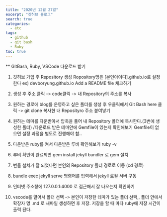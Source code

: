 ```yaml
---
title: "2020년 12월 27일"
excerpt: "깃허브 블로그"
search: true
categories: 
  - etc
tags: 
  - github
  - git bash
  - Ruby
toc: true
---
```


** GitBash, Ruby, VSCode 다운로드 받기

1. 깃허브 가입 후 Repository 생성
    Ropository명은  [본인아이디].github.io로 설정한다
    ex) devboryung.github.io
    Add a README file 체크하기

2. 생성 후 주소 클릭 ->  code클릭 ->  내 Repository의 주소를 복사

3. 원하는 경로에 blog를 운영하고 싶은 폴더를 생성 후 우클릭해서 Git Bash here  클릭 -> git clone 복사한 내 Reposityro 주소 붙여넣기

4. 원하는 테마를 다운받아서 압축을 풀어  내 Repository 폴더에 복사한다.(3번에 생성한 폴더)
 /다운로드 받은 테마안에 Gemfile이 있는지 확인해보기
 Gemfile이 없으면 설정 과정을 별도로 진행해야 함..

5. 다운받은 ruby를 켜서 다운받은 루비 확인해보기 ruby -v

6. 루비 확인이 완료되면 gem install jekyll bundler 로 gem 설치

7. 번들 설치가 잘 되었다면 본인의 Repository 폴더 경로로 이동 (cd 경로)

8.  bundle exec jekyll serve 명령어를 입력해서 jekyll 로컬 서버 구동

9. 인터넷 주소창에 127.0.0.1:4000 로 접근해서 잘 나오는지 확인하기

10. vscode를 열어서 폴더 선택 -> 본인이 저장한 테마가 있는 폴더 선택,,  폴더 안에서  확장자 명 .md 로 새파일 생성하면 후 저장.  저장을 할 때 마다 ruby에 저장 시간이 출력 된다. 







